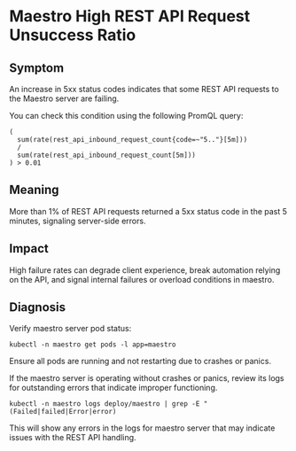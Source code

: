 # Maestro High REST API Request Unsuccess Ratio

## Symptom

An increase in 5xx status codes indicates that some REST API requests to the Maestro server are failing.

You can check this condition using the following PromQL query:

```promql
(
  sum(rate(rest_api_inbound_request_count{code=~"5.."}[5m]))
  /
  sum(rate(rest_api_inbound_request_count[5m]))
) > 0.01
```

## Meaning

More than 1% of REST API requests returned a 5xx status code in the past 5 minutes, signaling server-side errors.

## Impact

High failure rates can degrade client experience, break automation relying on the API, and signal internal failures or overload conditions in maestro.

## Diagnosis

Verify maestro server pod status:

```shell
kubectl -n maestro get pods -l app=maestro
```

Ensure all pods are running and not restarting due to crashes or panics.

If the maestro server is operating without crashes or panics, review its logs for outstanding errors that indicate improper functioning.

```shell
kubectl -n maestro logs deploy/maestro | grep -E "(Failed|failed|Error|error)
```

This will show any errors in the logs for maestro server that may indicate issues with the REST API handling.
